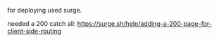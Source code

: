 for deploying used surge.

needed a 200 catch all: https://surge.sh/help/adding-a-200-page-for-client-side-routing
